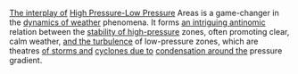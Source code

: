 
[The interplay of](1/3/1/2/1/1/1/2/.Interactions) [High Pressure-Low Pressure](1/3/2/3/_High%20Pressure-Low%20Pressure) Areas is a game-changer in the [dynamics of weather](1/3/2/3/.Weather%20Patterns) phenomena. It forms [an intriguing antinomic](1/3/1/2/3/3/1/1/2/2/.Anti-aromaticity) relation between the [stability of high-pressure](1/3/2/3/_High%20Pressure-Low%20Pressure) zones, often promoting clear, calm weather, [and the turbulence](1/3/2/3/3/2/.Wind%20Shear) of low-pressure zones, which are theatres [of storms and](1/3/2/3/3/_Formation-Dissipation) [cyclones due to](1/3/2/3/3/.Cyclones) [condensation around the](1/3/2/3/2/.Precipitation) pressure gradient.

